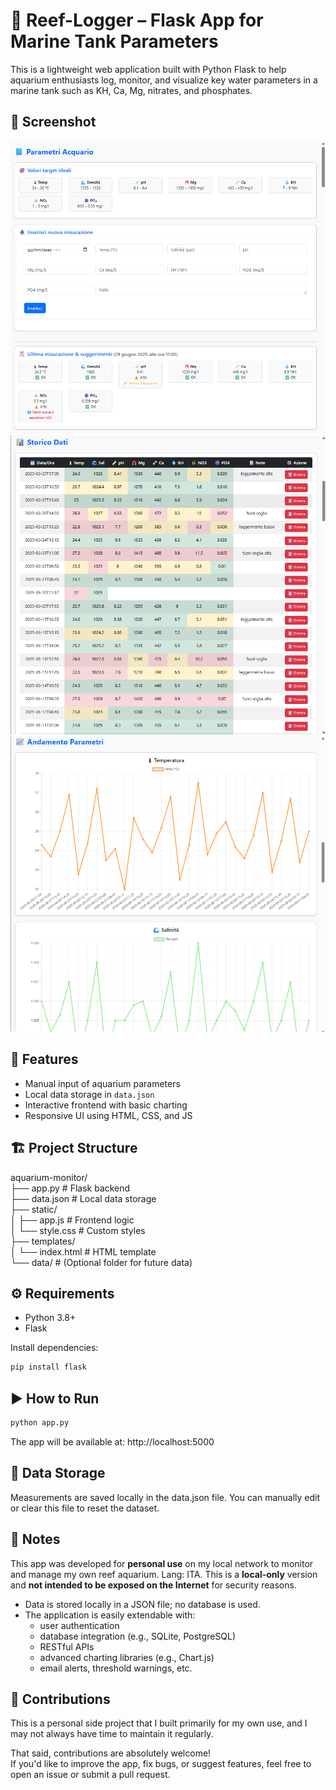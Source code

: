 # 🐠 Reef-Logger – Flask App for Marine Tank Parameters
This is a lightweight web application built with Python Flask to help aquarium enthusiasts log, monitor, and visualize key water parameters in a marine tank such as KH, Ca, Mg, nitrates, and phosphates.

## 📸 Screenshot
![Reef Image](images/1.png)
![Reef Image](images/2.png)
![Reef Image](images/3.png)

## 🚀 Features
- Manual input of aquarium parameters
- Local data storage in `data.json`
- Interactive frontend with basic charting
- Responsive UI using HTML, CSS, and JS

## 🏗️ Project Structure
aquarium-monitor/<br/>
├── app.py # Flask backend<br/>
├── data.json # Local data storage<br/>
├── static/<br/>
│ ├── app.js # Frontend logic<br/>
│ └── style.css # Custom styles<br/>
├── templates/<br/>
│ └── index.html # HTML template<br/>
└── data/ # (Optional folder for future data)<br/>

## ⚙️ Requirements
- Python 3.8+
- Flask

Install dependencies:
```bash
pip install flask
```
## ▶️ How to Run
```bash
python app.py
```
The app will be available at: http://localhost:5000

## 💾 Data Storage
Measurements are saved locally in the data.json file. You can manually edit or clear this file to reset the dataset.

## 📌 Notes
This app was developed for **personal use** on my local network to monitor and manage my own reef aquarium. Lang: ITA.
This is a **local-only** version and **not intended to be exposed on the Internet** for security reasons. 
- Data is stored locally in a JSON file; no database is used.
- The application is easily extendable with:
  - user authentication
  - database integration (e.g., SQLite, PostgreSQL)
  - RESTful APIs
  - advanced charting libraries (e.g., Chart.js)
  - email alerts, threshold warnings, etc.

## 🙌 Contributions
This is a personal side project that I built primarily for my own use, and I may not always have time to maintain it regularly.

That said, contributions are absolutely welcome!  
If you'd like to improve the app, fix bugs, or suggest features, feel free to open an issue or submit a pull request.

